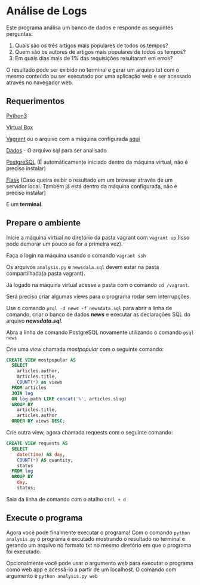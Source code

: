# Análise de Logs
Este programa análisa um banco de dados e responde as seguintes perguntas:
1. Quais são os três artigos mais populares de todos os tempos?
2. Quem são os autores de artigos mais populares de todos os tempos?
3. Em quais dias mais de 1% das requisições resultaram em erros?

O resultado pode ser exibido no terminal e gerar um arquivo txt com o mesmo conteúdo ou ser executado por uma aplicação web e ser acessado através no navegador web.


## Requerimentos
[Python3](https://www.python.org/downloads/)

[Virtual Box](https://www.virtualbox.org/wiki/Downloads)

[Vagrant](https://www.vagrantup.com) ou o arquivo com a máquina configurada [aqui](https://d17h27t6h515a5.cloudfront.net/topher/2017/June/5948287e_fsnd-virtual-machine/fsnd-virtual-machine.zip)

[Dados](https://d17h27t6h515a5.cloudfront.net/topher/2016/August/57b5f748_newsdata/newsdata.zip) - O arquivo sql para ser analisado

[PostgreSQL](https://www.postgresql.org/) (É automáticamente iniciado dentro da máquina virtual, não é preciso instalar)

[Flask](http://flask.pocoo.org/) (Caso queira exibir o resultado em um browser através de um servidor local. Também já está dentro da máquina configurada, não é preciso instalar)

E um **terminal**.


## Prepare o ambiente
Inicie a máquina virtual no diretório da pasta vagrant com `vagrant up` (Isso pode demorar um pouco se for a primeira vez).

Faça o login na máquina usando o comando `vagrant ssh`

Os arquivos `analysis.py` e `newsdala.sql` devem estar na pasta compartilhada(a pasta vagrant).

Já logado na máquina virtual acesse a pasta com o comando `cd /vagrant`.

Será preciso criar algumas views para o programa rodar sem interrupções.

Use o comando `psql -d news -f newsdata.sql` para abrir a linha de comando, criar o banco de dados **_news_** e executar as declarações SQL do arquivo **_newsdata.sql_**.

Abra a linha de comando PostgreSQL novamente utilizando o comando `psql news`

Crie uma _view_ chamada _mostpopular_ com o seguinte comando:
```sql
CREATE VIEW mostpopular AS
  SELECT 
    articles.author, 
    articles.title, 
    COUNT(*) as views
  FROM articles 
  JOIN log 
  ON log.path LIKE concat('%', articles.slug) 
  GROUP BY
    articles.title,
    articles.author 
  ORDER BY views DESC;
```

Crie outra view, agora chamada requests com o seguinte comando:
```sql
CREATE VIEW requests AS
  SELECT 
    date(time) AS day,
    COUNT(*) AS quantity,
    status
  FROM log 
  GROUP BY
    day,
    status;
```

Saia da linha de comando com o atalho `Ctrl + d`

## Execute o programa
Agora você pode finalmente executar o programa!
Com o comando `python analysis.py` o programa é excutado mostrando o resultado no terminal e gerando um arquivo no formato txt no mesmo diretório em que o programa foi executado.

Opcionalmente você pode usar o argumento _web_ para executar o programa como web app e acessá-lo a partir de um localhost.
O comando com argumento é `python analysis.py web`
